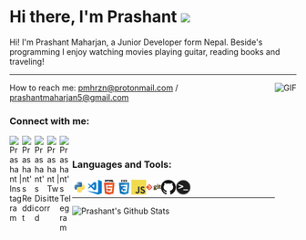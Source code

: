 # Hi there, I'm Prashant <img src="https://raw.githubusercontent.com/MartinHeinz/MartinHeinz/master/wave.gif" width="30px">
Hi! I'm Prashant Maharjan, a Junior Developer form Nepal. Beside's programming I enjoy watching movies playing guitar, reading books and traveling!
<hr>
<img align="right" alt="GIF" src="https://media.giphy.com/media/USV0ym3bVWQJJmNu3N/giphy.gif" height="350px"/>                 

How to reach me: pmhrzn@protonmail.com / prashantmaharjan5@gmail.com

### Connect with me:
[<img align="left" alt="Prashant | Instagram" width="22px" src="https://cdn.jsdelivr.net/npm/simple-icons@v3/icons/instagram.svg" />][instagram]
[<img align="left" alt="Prashant's Reddit" width="22px" src="https://cdn.jsdelivr.net/npm/simple-icons@v3/icons/reddit.svg" />][Reddit]
[<img align="left" alt="Prashant's Discord" width="22px" src="https://cdn.jsdelivr.net/npm/simple-icons@v3/icons/discord.svg" />][Discord]
[<img align="left" alt="Prashant | Twitter" width="22px" src="https://cdn.jsdelivr.net/npm/simple-icons@v3/icons/twitter.svg" />][twitter]
[<img align="left" alt="Prashant's Telegram" width="22px" src="https://cdn.jsdelivr.net/npm/simple-icons@v3/icons/telegram.svg" />][telegram]

<br />

### Languages and Tools:

<img align="left" alt="Python" width="26px" src="https://raw.githubusercontent.com/github/explore/80688e429a7d4ef2fca1e82350fe8e3517d3494d/topics/python/python.png">
<img align="left" alt="Visual Studio Code" width="26px" src="https://raw.githubusercontent.com/github/explore/80688e429a7d4ef2fca1e82350fe8e3517d3494d/topics/visual-studio-code/visual-studio-code.png" />
<img align="left" alt="HTML5" width="26px" src="https://raw.githubusercontent.com/github/explore/80688e429a7d4ef2fca1e82350fe8e3517d3494d/topics/html/html.png" />
<img align="left" alt="CSS3" width="26px" src="https://raw.githubusercontent.com/github/explore/80688e429a7d4ef2fca1e82350fe8e3517d3494d/topics/css/css.png" />
<img align="left" alt="JavaScript" width="26px" src="https://raw.githubusercontent.com/github/explore/80688e429a7d4ef2fca1e82350fe8e3517d3494d/topics/javascript/javascript.png" />
<img align="left" alt="Git" width="26px" src="https://raw.githubusercontent.com/github/explore/80688e429a7d4ef2fca1e82350fe8e3517d3494d/topics/git/git.png" />
<img align="left" alt="GitHub" width="26px" src="https://raw.githubusercontent.com/github/explore/78df643247d429f6cc873026c0622819ad797942/topics/github/github.png" />
<img align="left" alt="HTML5" width="26px" src="https://raw.githubusercontent.com/github/explore/80688e429a7d4ef2fca1e82350fe8e3517d3494d/topics/terminal/terminal.png" />

<br />
<hr>

<img align="left" alt="Prashant's Github Stats" src="https://github-readme-stats.vercel.app/api?username=PrashantMhrzn&show_icons=true&hide_border=true&theme=radical" />

[instagram]: https://www.instagram.com/_prashant.maharjan/
[reddit]: https://www.reddit.com/user/Agent640509-040147
[discord]: https://discord.com/channels/@me
[twitter]: https://twitter.com/mhrzn_prashant
[telegram]: https://t.me/prashant_mhrzn
